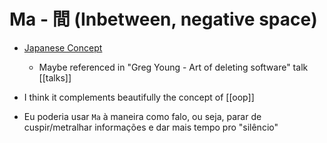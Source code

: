 # Ma - 間 (Inbetween, negative space)
- [Japanese Concept](https://en.wikipedia.org/wiki/Ma_(negative_space))
  - Maybe referenced in "Greg Young - Art of deleting software" talk [[talks]]

- I think it complements beautifully the concept of [[oop]]

- Eu poderia usar `Ma` à maneira como falo, ou seja, parar de cuspir/metralhar informações e dar mais tempo pro "silêncio"


